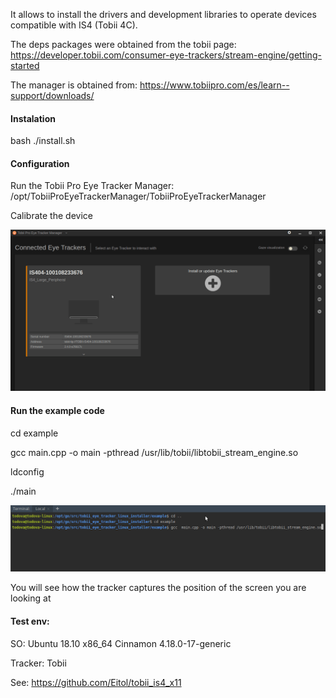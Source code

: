 It allows to install the drivers and development libraries to operate devices compatible with IS4 (Tobii 4C).

The deps packages were obtained from the tobii page:
https://developer.tobii.com/consumer-eye-trackers/stream-engine/getting-started

The manager is obtained from:
https://www.tobiipro.com/es/learn--support/downloads/

#### Instalation

bash ./install.sh

#### Configuration

Run the Tobii Pro Eye Tracker Manager:
/opt/TobiiProEyeTrackerManager/TobiiProEyeTrackerManager

Calibrate the device

![Configuration](media/config.gif)

#### Run the example code

cd example

gcc  main.cpp -o main -pthread /usr/lib/tobii/libtobii_stream_engine.so

ldconfig

./main

![Example test](media/example_test.gif)


You will see how the tracker captures the position of the screen you are looking at


#### Test env:

SO: Ubuntu 18.10 x86_64 Cinnamon 4.18.0-17-generic

Tracker: Tobii

See:
https://github.com/Eitol/tobii_is4_x11



